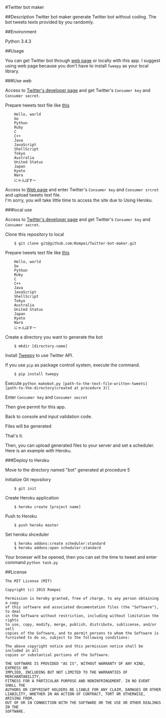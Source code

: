 #Twitter bot maker

##Description
Twitter bot maker generate Twitter bot without coding. The bot tweets texts provided by you randomly.

##Environment

Python 3.4.3

##Usage

You can get Twitter bot through [web page](https://botmaker.herokuapp.com) or locally with this app. I suggest using web page because you don't have to install `Tweepy` as your local library.

###Use web


Access to [Twitter's developer page](https://apps.twitter.com) and get Twitter's `Consumer key` and `Consumer secret`.   

Prepare tweets text file like [this](https://github.com/Rompei/Twitter-bot-maker/blob/master/example/test.txt)   

```
    Hello, world
    Go
    Python
    Ruby
    C
    C++
    Java
    JavaScript
    ShellScript
    Tokyo
    Australia
    United Status
    Japan
    Kyoto
    Nara
    にゃんぱすー
```

Access to [Web page](https://botmaker.herokuapp.com) and enter Twitter's `Consumer key` and `Consumer srcret` and upload tweets text file.   
I'm sorry, you will take little time to access the site due to Using Heroku.   


###local use


Access to [Twitter's developer page](https://apps.twitter.com) and get Twitter's `Consumer key` and `Consumer secret`.   

Clone this repository to local     

```
    $ git clone git@github.com:Rompei/Twitter-bot-maker.git
```

Prepare tweets text file like [this](https://github.com/Rompei/Twitter-bot-maker/blob/master/example/test.txt)   

```
    Hello, world
    Go
    Python
    Ruby
    C
    C++
    Java
    JavaScript
    ShellScript
    Tokyo
    Australia
    United Status
    Japan
    Kyoto
    Nara
    にゃんぱすー
```

Create a directory you want to generate the bot  

```
    $ mkdir [directory-name]
```
Install [Tweepy](https://github.com/tweepy/tweepy) to use Twitter API.  

If you use `pip` as package controll system, execute the command.  

```
    $ pip install tweepy
```
Execute `python makebot.py [path-to-the-text-file-written-tweets] [path-to-the-directory(created at procedure 3)]`   

Enter `Consumer key` and `Consumer secret`   

Then give permit for this app.   

Back to console and input validation code.   

Files will be generated   

That's it.   

Then, you can upload generated files to your server and set a scheduler. Here is an example with Heroku.   

###Deploy to Heroku


Move to the directory named "bot" generated at procedure 5   

Initialize Git repository   

```
    $ git init
```

Create Heroku application  

```
    $ heroku create [project name]
```

Push to Heroku  

```
    $ push heroku master
```

Set heroku shceduler  

```
    $ heroku addons:create scheduler:standard
    $ heroku addons:open scheduler:standard
```

Your browser will be opened, then you can set the time to tweet and enter command `python task.py`   

##License

    The MIT License (MIT)

    Copyright (c) 2015 Rompei

    Permission is hereby granted, free of charge, to any person obtaining a copy
    of this software and associated documentation files (the "Software"), to deal
    in the Software without restriction, including without limitation the rights
    to use, copy, modify, merge, publish, distribute, sublicense, and/or sell
    copies of the Software, and to permit persons to whom the Software is
    furnished to do so, subject to the following conditions:

    The above copyright notice and this permission notice shall be included in all
    copies or substantial portions of the Software.

    THE SOFTWARE IS PROVIDED "AS IS", WITHOUT WARRANTY OF ANY KIND, EXPRESS OR
    IMPLIED, INCLUDING BUT NOT LIMITED TO THE WARRANTIES OF MERCHANTABILITY,
    FITNESS FOR A PARTICULAR PURPOSE AND NONINFRINGEMENT. IN NO EVENT SHALL THE
    AUTHORS OR COPYRIGHT HOLDERS BE LIABLE FOR ANY CLAIM, DAMAGES OR OTHER
    LIABILITY, WHETHER IN AN ACTION OF CONTRACT, TORT OR OTHERWISE, ARISING FROM,
    OUT OF OR IN CONNECTION WITH THE SOFTWARE OR THE USE OR OTHER DEALINGS IN THE
    SOFTWARE.

